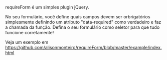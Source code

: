requireForm é um simples plugin jQuery.

No seu formulário, você define quais campos devem ser orbrigatórios simplesmente definindo um atributo "data-required" como verdadeiro e faz a chamada da função. 
Defina o seu formulário como seletor para que tudo funcione corretamente!

Veja um exemplo em https://github.com/alisonmonteiro/requireForm/blob/master/example/index.html
